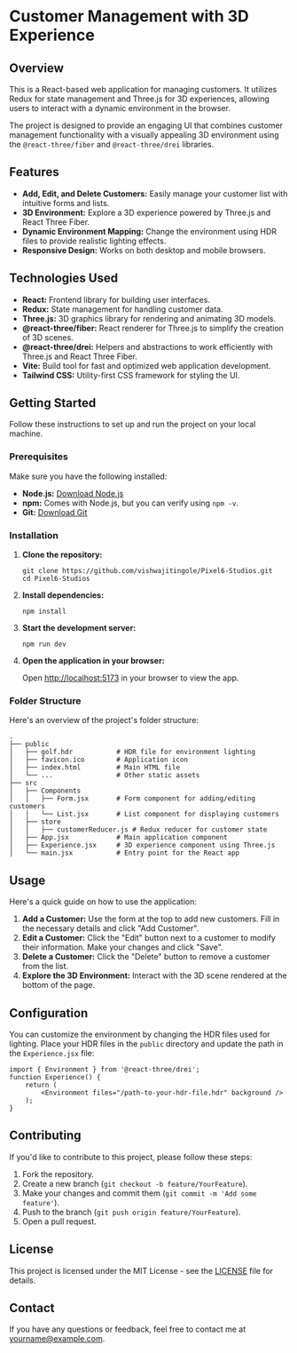 <!DOCTYPE html>
<html lang="en">
<head>
</head>
<body>
    <h1>Customer Management with 3D Experience</h1>
    <h2>Overview</h2>
    <p>This is a React-based web application for managing customers. It utilizes Redux for state management and Three.js for 3D experiences, allowing users to interact with a dynamic environment in the browser.</p>
    <p>The project is designed to provide an engaging UI that combines customer management functionality with a visually appealing 3D environment using the <code>@react-three/fiber</code> and <code>@react-three/drei</code> libraries.</p>
    <h2>Features</h2>
    <ul>
        <li><strong>Add, Edit, and Delete Customers:</strong> Easily manage your customer list with intuitive forms and lists.</li>
        <li><strong>3D Environment:</strong> Explore a 3D experience powered by Three.js and React Three Fiber.</li>
        <li><strong>Dynamic Environment Mapping:</strong> Change the environment using HDR files to provide realistic lighting effects.</li>
        <li><strong>Responsive Design:</strong> Works on both desktop and mobile browsers.</li>
    </ul>
    <h2>Technologies Used</h2>
    <ul>
        <li><strong>React:</strong> Frontend library for building user interfaces.</li>
        <li><strong>Redux:</strong> State management for handling customer data.</li>
        <li><strong>Three.js:</strong> 3D graphics library for rendering and animating 3D models.</li>
        <li><strong>@react-three/fiber:</strong> React renderer for Three.js to simplify the creation of 3D scenes.</li>
        <li><strong>@react-three/drei:</strong> Helpers and abstractions to work efficiently with Three.js and React Three Fiber.</li>
        <li><strong>Vite:</strong> Build tool for fast and optimized web application development.</li>
        <li><strong>Tailwind CSS:</strong> Utility-first CSS framework for styling the UI.</li>
    </ul>
    <h2>Getting Started</h2>
    <p>Follow these instructions to set up and run the project on your local machine.</p>
    <h3>Prerequisites</h3>
    <p>Make sure you have the following installed:</p>
    <ul>
        <li><strong>Node.js:</strong> <a href="https://nodejs.org/">Download Node.js</a></li>
        <li><strong>npm:</strong> Comes with Node.js, but you can verify using <code>npm -v</code>.</li>
        <li><strong>Git:</strong> <a href="https://git-scm.com/">Download Git</a></li>
    </ul>
    <h3>Installation</h3>
    <ol>
        <li><strong>Clone the repository:</strong>
            <pre><code>git clone https://github.com/vishwajitingole/Pixel6-Studios.git
cd Pixel6-Studios</code></pre>
        </li>
        <li><strong>Install dependencies:</strong>
            <pre><code>npm install</code></pre>
        </li>
        <li><strong>Start the development server:</strong>
            <pre><code>npm run dev</code></pre>
        </li>
        <li><strong>Open the application in your browser:</strong>
            <p>Open <a href="http://localhost:5173">http://localhost:5173</a> in your browser to view the app.</p>
        </li>
    </ol>
    <h3>Folder Structure</h3>
    <p>Here's an overview of the project's folder structure:</p>
    <pre><code>.
├── public
│   ├── golf.hdr           # HDR file for environment lighting
│   ├── favicon.ico        # Application icon
│   ├── index.html         # Main HTML file
│   └── ...                # Other static assets
├── src
│   ├── Components
│   │   ├── Form.jsx       # Form component for adding/editing customers
│   │   └── List.jsx       # List component for displaying customers
│   ├── store
│   │   ├── customerReducer.js # Redux reducer for customer state
│   ├── App.jsx            # Main application component
│   ├── Experience.jsx     # 3D experience component using Three.js
│   └── main.jsx           # Entry point for the React app</code></pre>
    <h2>Usage</h2>
    <p>Here's a quick guide on how to use the application:</p>
    <ol>
        <li><strong>Add a Customer:</strong> Use the form at the top to add new customers. Fill in the necessary details and click "Add Customer".</li>
        <li><strong>Edit a Customer:</strong> Click the "Edit" button next to a customer to modify their information. Make your changes and click "Save".</li>
        <li><strong>Delete a Customer:</strong> Click the "Delete" button to remove a customer from the list.</li>
        <li><strong>Explore the 3D Environment:</strong> Interact with the 3D scene rendered at the bottom of the page.</li>
    </ol>
    <h2>Configuration</h2>
    <p>You can customize the environment by changing the HDR files used for lighting. Place your HDR files in the <code>public</code> directory and update the path in the <code>Experience.jsx</code> file:</p>
    <pre><code>import { Environment } from '@react-three/drei';
function Experience() {
    return (
        &lt;Environment files="/path-to-your-hdr-file.hdr" background /&gt;
    );
}</code></pre>
    <h2>Contributing</h2>
    <p>If you'd like to contribute to this project, please follow these steps:</p>
    <ol>
        <li>Fork the repository.</li>
        <li>Create a new branch (<code>git checkout -b feature/YourFeature</code>).</li>
        <li>Make your changes and commit them (<code>git commit -m 'Add some feature'</code>).</li>
        <li>Push to the branch (<code>git push origin feature/YourFeature</code>).</li>
        <li>Open a pull request.</li>
    </ol>
    <h2>License</h2>
    <p>This project is licensed under the MIT License - see the <a href="LICENSE">LICENSE</a> file for details.</p>
    <h2>Contact</h2>
    <p>If you have any questions or feedback, feel free to contact me at <a href="mailto:yourname@example.com">yourname@example.com</a>.</p>
</body>
</html>
